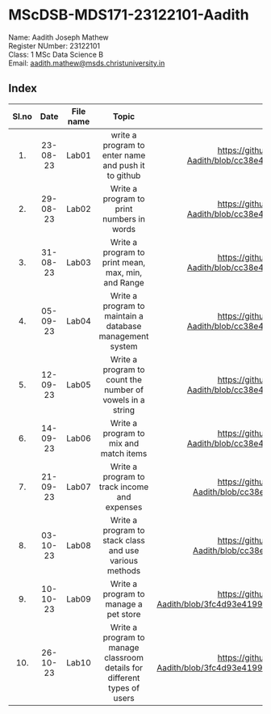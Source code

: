 # MScDSB-MDS171-23122101-Aadith

Name: Aadith Joseph Mathew  
Register NUmber: 23122101   
Class: 1 MSc Data Science B  
Email: 
aadith.mathew@msds.christuniversity.in  



## Index
|Sl.no|Date|File name|Topic|Link
|:----:|:----:|:----:|:----:|:----:|
|1.|23-08-23|Lab01|write a program to enter name and push it to github|https://github.com/aadith00/MScDSB-MDS171-23122101-Aadith/blob/cc38e456589571f3d3d97e3bcf17d714a5a84a1c/Lab01.ipynb|
|2.|29-08-23|Lab02|Write a program to print numbers in words|https://github.com/aadith00/MScDSB-MDS171-23122101-Aadith/blob/cc38e456589571f3d3d97e3bcf17d714a5a84a1c/Lab02.ipynb|
|3.|31-08-23|Lab03|Write a program to print mean, max, min, and Range|https://github.com/aadith00/MScDSB-MDS171-23122101-Aadith/blob/cc38e456589571f3d3d97e3bcf17d714a5a84a1c/Lab03.ipynb|
|4.|05-09-23|Lab04|Write a program to maintain a database management system|https://github.com/aadith00/MScDSB-MDS171-23122101-Aadith/blob/cc38e456589571f3d3d97e3bcf17d714a5a84a1c/Lab04.ipynb|
|5.|12-09-23|Lab05|Write a program to count the number of vowels in a string|https://github.com/aadith00/MScDSB-MDS171-23122101-Aadith/blob/cc38e456589571f3d3d97e3bcf17d714a5a84a1c/Lab05.ipynb|
|6.|14-09-23|Lab06|Write a program to mix and match items|https://github.com/aadith00/MScDSB-MDS171-23122101-Aadith/blob/cc38e456589571f3d3d97e3bcf17d714a5a84a1c/Lab06.ipynb|
|7.|21-09-23|Lab07|Write a program to track income and expenses|https://github.com/aadith00/MScDSB-MDS171-23122101-Aadith/blob/cc38e456589571f3d3d97e3bcf17d714a5a84a1c/Lab07.py|
|8.|03-10-23|Lab08|Write a program to stack class and use various methods|https://github.com/aadith00/MScDSB-MDS171-23122101-Aadith/blob/cc38e456589571f3d3d97e3bcf17d714a5a84a1c/Lab08.py|
|9.|10-10-23|Lab09|Write a program to manage a pet store|https://github.com/aadith00/MScDSB-MDS171-23122101-Aadith/blob/3fc4d93e4199b1b30fca16de7955ff7a697b6cbe/Regular_Lab/Lab09/Lab09.py|
|10.|26-10-23|Lab10|Write a program to manage classroom details for different types of users|https://github.com/aadith00/MScDSB-MDS171-23122101-Aadith/blob/3fc4d93e4199b1b30fca16de7955ff7a697b6cbe/Regular_Lab/Lab10/Lab10.py|